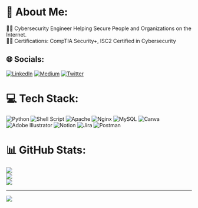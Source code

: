 # 💫 About Me:
👨‍💻 Cybersecurity Engineer Helping Secure People and Organizations on the Internet.<br>👨‍🎓 Certifications: CompTIA Security+, ISC2 Certified in Cybersecurity


## 🌐 Socials:
[![LinkedIn](https://img.shields.io/badge/LinkedIn-%230077B5.svg?logo=linkedin&logoColor=white)](https://linkedin.com/in/vishrantkhanna) [![Medium](https://img.shields.io/badge/Medium-12100E?logo=medium&logoColor=white)](https://medium.com/@vishrantkhanna) [![Twitter](https://img.shields.io/badge/Twitter-%231DA1F2.svg?logo=Twitter&logoColor=white)](https://twitter.com/vishrantkhanna) 

# 💻 Tech Stack:
![Python](https://img.shields.io/badge/python-3670A0?style=for-the-badge&logo=python&logoColor=ffdd54) ![Shell Script](https://img.shields.io/badge/shell_script-%23121011.svg?style=for-the-badge&logo=gnu-bash&logoColor=white) ![Apache](https://img.shields.io/badge/apache-%23D42029.svg?style=for-the-badge&logo=apache&logoColor=white) ![Nginx](https://img.shields.io/badge/nginx-%23009639.svg?style=for-the-badge&logo=nginx&logoColor=white) ![MySQL](https://img.shields.io/badge/mysql-%2300f.svg?style=for-the-badge&logo=mysql&logoColor=white) ![Canva](https://img.shields.io/badge/Canva-%2300C4CC.svg?style=for-the-badge&logo=Canva&logoColor=white) ![Adobe Illustrator](https://img.shields.io/badge/adobeillustrator-%23FF9A00.svg?style=for-the-badge&logo=adobeillustrator&logoColor=white) ![Notion](https://img.shields.io/badge/Notion-%23000000.svg?style=for-the-badge&logo=notion&logoColor=white) ![Jira](https://img.shields.io/badge/jira-%230A0FFF.svg?style=for-the-badge&logo=jira&logoColor=white) ![Postman](https://img.shields.io/badge/Postman-FF6C37?style=for-the-badge&logo=postman&logoColor=white)
# 📊 GitHub Stats:
![](https://github-readme-stats.vercel.app/api?username=vishrantkhanna&theme=dark&hide_border=false&include_all_commits=true&count_private=true)<br/>
![](https://github-readme-streak-stats.herokuapp.com/?user=vishrantkhanna&theme=dark&hide_border=false)<br/>
![](https://github-readme-stats.vercel.app/api/top-langs/?username=vishrantkhanna&theme=dark&hide_border=false&include_all_commits=true&count_private=true&layout=compact)

---
[![](https://visitcount.itsvg.in/api?id=vishrantkhanna&icon=0&color=0)](https://visitcount.itsvg.in)
